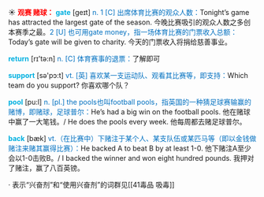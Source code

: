 ☀ <font color="red">**观赛 赌球：**</font>
<font color="sky blue">**gate**</font> [ɡeɪt] 
<font color="#0070c0">n. 1 [C] 出席体育比赛的观众人数：</font>Tonight’s game has attracted the largest gate of the season. 今晚比赛吸引的观众人数之多创本赛季之最。<font color="#0070c0">2 [U] 也可用gate money，指一场体育比赛的门票收入总额：</font>Today’s gate will be given to charity. 今天的门票收入将捐给慈善事业。

<font color="sky blue">**return**</font> [rɪ'tə:n] 
<font color="#0070c0">n. [C] 体育赛事的退票：</font>了解即可

<font color="sky blue">**support**</font> [sə'pɔ:t] 
<font color="#0070c0">vt. [英] 喜欢某一支运动队、观看其比赛等，即支持：</font>Which team do you support? 你喜欢哪个队？

<font color="sky blue">**pool**</font> [pu:l] 
<font color="#0070c0">n. [pl.] the pools也叫football pools，指英国的一种猜足球赛输赢的赌博，即赌球，足球普尔：</font>He’s had a big win on the football pools. 他在赌球中赢了一大笔钱。/ He does the pools every week. 他每周都去赌足球普尔。

<font color="sky blue">**back**</font> [bæk] 
<font color="#0070c0">vt.（在比赛中）下赌注于某个人、某支队伍或某匹马等（即以金钱做赌注来赌其赢得比赛）：</font>He backed A to beat B by at least 1-0. 他下赌注A至少会以1-0击败B。/ I backed the winner and won eight hundred pounds. 我押对了赌注，赢了八百英镑。 

· 表示“兴奋剂”和“使用兴奋剂”的词群见[[41毒品 吸毒]]
